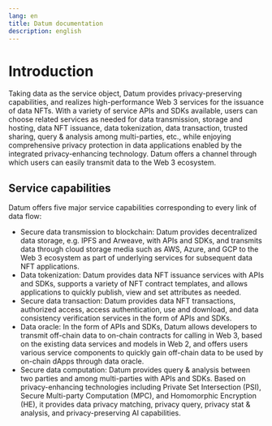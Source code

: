 ```yaml
---
lang: en
title: Datum documentation
description: english
---
```

# Introduction

Taking data as the service object, Datum provides privacy-preserving capabilities, and realizes high-performance Web 3 services for the issuance of data NFTs. With a variety of service APIs and SDKs available, users can choose related services as needed for data transmission, storage and hosting, data NFT issuance, data tokenization, data transaction, trusted sharing, query & analysis among multi-parties, etc., while enjoying comprehensive privacy protection in data applications enabled by the integrated privacy-enhancing technology. Datum offers a channel through which users can easily transmit data to the Web 3 ecosystem. 


## Service capabilities

Datum offers five major service capabilities corresponding to every link of data flow:


- Secure data transmission to blockchain: Datum provides decentralized data storage, e.g. IPFS and Arweave, with APIs and SDKs, and transmits data through cloud storage media such as AWS, Azure, and GCP to the Web 3 ecosystem as part of underlying services for subsequent data NFT applications.
- Data tokenization: Datum provides data NFT issuance services with APIs and SDKs, supports a variety of NFT contract templates, and allows applications to quickly publish, view and set attributes as needed. 
- Secure data transaction: Datum provides data NFT transactions, authorized access, access authentication, use and download, and data consistency verification services in the form of APIs and SDKs.
- Data oracle: In the form of APIs and SDKs, Datum allows developers to transmit off-chain data to on-chain contracts for calling in Web 3, based on the existing data services and models in Web 2, and offers users various service components to quickly gain off-chain data to be used by on-chain dApps through data oracle.
- Secure data computation: Datum provides query & analysis between two parties and among multi-parties with APIs and SDKs. Based on privacy-enhancing technologies including Private Set Intersection (PSI), Secure Multi-party Computation (MPC), and Homomorphic Encryption (HE), it provides data privacy matching, privacy query, privacy stat & analysis, and privacy-preserving AI capabilities. 

